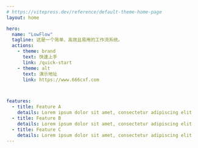 ```yaml
---
# https://vitepress.dev/reference/default-theme-home-page
layout: home

hero:
  name: "LowFlow"
  tagline: 这是一个简单、高效且易用的工作流系统。
  actions:
    - theme: brand
      text: 快速上手
      link: /quick-start
    - theme: alt
      text: 演示地址
      link: https://www.666cxf.com



features:
  - title: Feature A
    details: Lorem ipsum dolor sit amet, consectetur adipiscing elit
  - title: Feature B
    details: Lorem ipsum dolor sit amet, consectetur adipiscing elit
  - title: Feature C
    details: Lorem ipsum dolor sit amet, consectetur adipiscing elit
---
```


